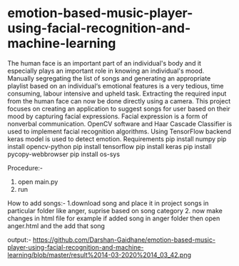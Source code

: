 # emotion-based-music-player-using-facial-recognition-and-machine-learning
The human face is an important part of an individual's body and it especially plays an
important role in knowing an individual's mood. Manually segregating the list of songs and
generating an appropriate playlist based on an individual‘s emotional features is a very tedious,
time consuming, labour intensive and upheld task. Extracting the required input from the
human face can now be done directly using a camera. This project focuses on creating an
application to suggest songs for user based on their mood by capturing facial expressions.
Facial expression is a form of nonverbal communication. OpenCV software and Haar Cascade
Classifier is used to implement facial recognition algorithms. Using TensorFlow backend keras
model is used to detect emotion.
Requirements
pip install numpy
pip install opencv-python
pip install tensorflow
pip install keras
pip install pycopy-webbrowser
pip install os-sys

Procedure:-
1. open main.py
2. run

How to add songs:-
1.download song and place it in project songs in particular folder like anger, suprise based on song category
2. now make changes in html file for example if added song in anger folder then open anger.html and the add that song

output:-
https://github.com/Darshan-Gaidhane/emotion-based-music-player-using-facial-recognition-and-machine-learning/blob/master/result%2014-03-2020%2014_03_42.png

 
